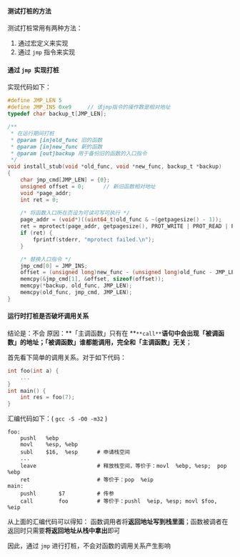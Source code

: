 #### 测试打桩的方法
测试打桩常用有两种方法：

1. 通过宏定义来实现
2. 通过 `jmp` 指令来实现

#### 通过 `jmp`  实现打桩
实现代码如下：
```c
#define JMP_LEN 5
#define JMP_INS 0xe9     // 该jmp指令的操作数是相对地址
typedef char backup_t[JMP_LEN];

/**
 * 在运行期间打桩
 * @param [in]old_func 旧的函数
 * @param [in]new_func 新的函数
 * @param [out]backup 用于备份旧的函数的入口指令
 */
void install_stub(void *old_func, void *new_func, backup_t *backup)
{
    char jmp_cmd[JMP_LEN] = {0};
    unsigned offset = 0;      // 新旧函数相对地址
    void *page_addr;
    int ret = 0;
    
    /* 将函数入口所在页设为可读可写可执行 */
    page_addr = (void*)((uint64_t)old_func & ~(getpagesize() - 1));
    ret = mprotect(page_addr, getpagesize(), PROT_WRITE | PROT_READ | PROT_EXEC);
    if (ret) {
        fprintf(stderr, "mprotect failed.\n");
    }

    /* 替换入口指令 */
    jmp_cmd[0] = JMP_INS;
    offset = (unsigned long)new_func - (unsigned long)old_func - JMP_LEN;
    memcpy(&jmp_cmd[1], &offset, sizeof(offset));
    memcpy(*backup, old_func, JMP_LEN);
    memcpy(old_func, jmp_cmd, JMP_LEN);
}
```


#### 运行时打桩是否破坏调用关系
结论是：不会
原因：**「主调函数」只有在 **`**call**`**语句中会出现「被调函数」的地址；「被调函数」谁都能调用，完全和「主调函数」无关**；

首先看下简单的调用关系。对于如下代码：
```c
int foo(int a) {
	...
}
int main() {
	int res = foo(7);
}
```

汇编代码如下：( `gcc -S -O0 -m32` )
```
foo:
    pushl 	%ebp
    movl  	%esp, %ebp
    subl    $16,  %esp		# 申请栈空间
    ...
    leave                   # 释放栈空间，等价于：movl  %ebp, %esp;  pop  %ebp
    ret                     # 等价于：pop  %eip
main:
	pushl  	    $7	        # 传参
    call		foo			# 等价于：pushl  %eip, %esp; movl $foo, %eip
```

从上面的汇编代码可以得知：
函数调用者将**返回地址写到栈里面**；函数被调者在返回时只需要**将返回地址从栈中拿出**即可

因此，通过 `jmp` 进行打桩，不会对函数的调用关系产生影响

